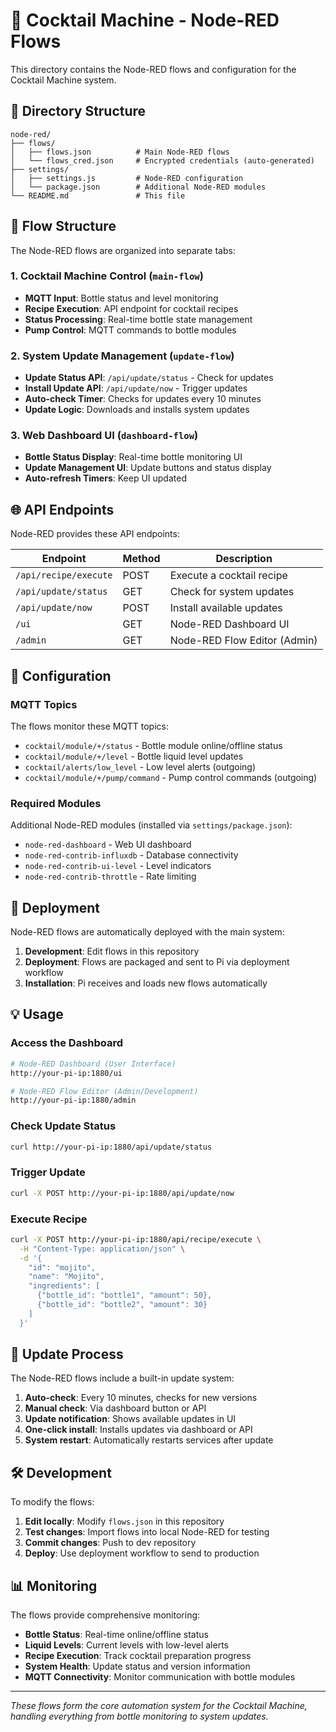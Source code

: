 # 🍹 Cocktail Machine - Node-RED Flows

This directory contains the Node-RED flows and configuration for the Cocktail Machine system.

## 📁 Directory Structure

```
node-red/
├── flows/
│   ├── flows.json          # Main Node-RED flows
│   └── flows_cred.json     # Encrypted credentials (auto-generated)
├── settings/
│   ├── settings.js         # Node-RED configuration
│   └── package.json        # Additional Node-RED modules
└── README.md               # This file
```

## 🔄 Flow Structure

The Node-RED flows are organized into separate tabs:

### 1. **Cocktail Machine Control** (`main-flow`)
- **MQTT Input**: Bottle status and level monitoring
- **Recipe Execution**: API endpoint for cocktail recipes
- **Status Processing**: Real-time bottle state management
- **Pump Control**: MQTT commands to bottle modules

### 2. **System Update Management** (`update-flow`)
- **Update Status API**: `/api/update/status` - Check for updates
- **Install Update API**: `/api/update/now` - Trigger updates
- **Auto-check Timer**: Checks for updates every 10 minutes
- **Update Logic**: Downloads and installs system updates

### 3. **Web Dashboard UI** (`dashboard-flow`)
- **Bottle Status Display**: Real-time bottle monitoring UI
- **Update Management UI**: Update buttons and status display
- **Auto-refresh Timers**: Keep UI updated

## 🌐 API Endpoints

Node-RED provides these API endpoints:

| Endpoint | Method | Description |
|----------|---------|-------------|
| `/api/recipe/execute` | POST | Execute a cocktail recipe |
| `/api/update/status` | GET | Check for system updates |
| `/api/update/now` | POST | Install available updates |
| `/ui` | GET | Node-RED Dashboard UI |
| `/admin` | GET | Node-RED Flow Editor (Admin) |

## 🔧 Configuration

### MQTT Topics

The flows monitor these MQTT topics:
- `cocktail/module/+/status` - Bottle module online/offline status
- `cocktail/module/+/level` - Bottle liquid level updates
- `cocktail/alerts/low_level` - Low level alerts (outgoing)
- `cocktail/module/+/pump/command` - Pump control commands (outgoing)

### Required Modules

Additional Node-RED modules (installed via `settings/package.json`):
- `node-red-dashboard` - Web UI dashboard
- `node-red-contrib-influxdb` - Database connectivity
- `node-red-contrib-ui-level` - Level indicators
- `node-red-contrib-throttle` - Rate limiting

## 🚀 Deployment

Node-RED flows are automatically deployed with the main system:

1. **Development**: Edit flows in this repository
2. **Deployment**: Flows are packaged and sent to Pi via deployment workflow
3. **Installation**: Pi receives and loads new flows automatically

## 💡 Usage

### Access the Dashboard
```bash
# Node-RED Dashboard (User Interface)
http://your-pi-ip:1880/ui

# Node-RED Flow Editor (Admin/Development)
http://your-pi-ip:1880/admin
```

### Check Update Status
```bash
curl http://your-pi-ip:1880/api/update/status
```

### Trigger Update
```bash
curl -X POST http://your-pi-ip:1880/api/update/now
```

### Execute Recipe
```bash
curl -X POST http://your-pi-ip:1880/api/recipe/execute \
  -H "Content-Type: application/json" \
  -d '{
    "id": "mojito",
    "name": "Mojito",
    "ingredients": [
      {"bottle_id": "bottle1", "amount": 50},
      {"bottle_id": "bottle2", "amount": 30}
    ]
  }'
```

## 🔄 Update Process

The Node-RED flows include a built-in update system:

1. **Auto-check**: Every 10 minutes, checks for new versions
2. **Manual check**: Via dashboard button or API
3. **Update notification**: Shows available updates in UI
4. **One-click install**: Installs updates via dashboard or API
5. **System restart**: Automatically restarts services after update

## 🛠️ Development

To modify the flows:

1. **Edit locally**: Modify `flows.json` in this repository
2. **Test changes**: Import flows into local Node-RED for testing
3. **Commit changes**: Push to dev repository
4. **Deploy**: Use deployment workflow to send to production

## 📊 Monitoring

The flows provide comprehensive monitoring:
- **Bottle Status**: Real-time online/offline status
- **Liquid Levels**: Current levels with low-level alerts
- **Recipe Execution**: Track cocktail preparation progress
- **System Health**: Update status and version information
- **MQTT Connectivity**: Monitor communication with bottle modules

---

*These flows form the core automation system for the Cocktail Machine, handling everything from bottle monitoring to system updates.*
